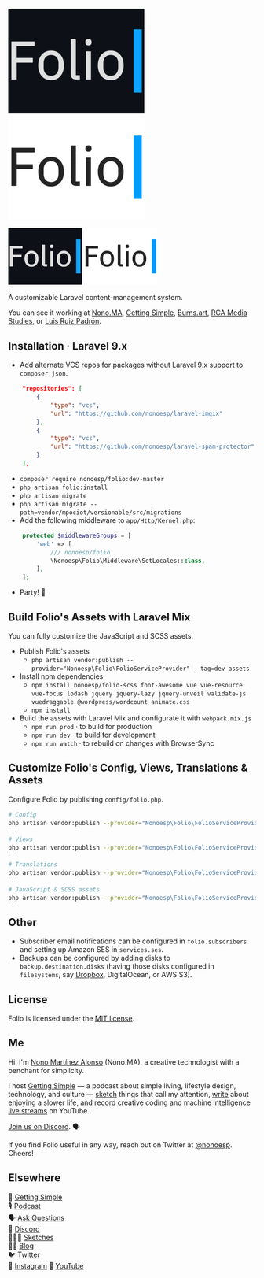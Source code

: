 ![Folio for Laravel.](assets/folio-dark@2x.gif#gh-dark-mode-only)
![Folio for Laravel.](assets/folio-light@2x.gif#gh-light-mode-only)

<p>
<img src="assets/folio-dark@2x.gif#gh-dark-mode-only" alt="Folio for Laravel logo." width="150">
<img src="assets/folio-light@2x.gif#gh-light-mode-only" alt="Folio for Laravel logo." width="150">
</p>

A customizable Laravel content-management system.

You can see it working at [Nono.MA](https://nono.ma), [Getting Simple](https://gettingsimple.com), [Burns.art](https://burns.art), [RCA Media Studies](https://ms.rca-architecture.com), or [Luis Ruiz Padrón](https://luisruiz.es).

## Installation · Laravel 9.x

- Add alternate VCS repos for packages without Laravel 9.x support to `composer.json`.

```json
    "repositories": [
        {
            "type": "vcs",
            "url": "https://github.com/nonoesp/laravel-imgix"
        },
        {
            "type": "vcs",
            "url": "https://github.com/nonoesp/laravel-spam-protector"
        }        
    ],
```

- `composer require nonoesp/folio:dev-master`
- `php artisan folio:install`
- `php artisan migrate`
- `php artisan migrate --path=vendor/mpociot/versionable/src/migrations`
- Add the following middleware to `app/Http/Kernel.php`:

```php
    protected $middlewareGroups = [
        'web' => [
            /// nonoesp/folio
            \Nonoesp\Folio\Middleware\SetLocales::class,
        ],
    ];
```

- Party! 🥳

## Build Folio's Assets with Laravel Mix

You can fully customize the JavaScript and SCSS assets.

- Publish Folio's assets
    - `php artisan vendor:publish --provider="Nonoesp\Folio\FolioServiceProvider" --tag=dev-assets`
- Install npm dependencies
    - `npm install nonoesp/folio-scss font-awesome vue vue-resource vue-focus lodash jquery jquery-lazy jquery-unveil validate-js vuedraggable @wordpress/wordcount animate.css`
    - `npm install`
- Build the assets with Laravel Mix and configurate it with `webpack.mix.js`
    - `npm run prod` · to build for production
    - `npm run dev` · to build for development
    - `npm run watch` · to rebuild on changes with BrowserSync

## Customize Folio's Config, Views, Translations & Assets

Configure Folio by publishing `config/folio.php`.

```bash
# Config
php artisan vendor:publish --provider="Nonoesp\Folio\FolioServiceProvider" --tag=config

# Views
php artisan vendor:publish --provider="Nonoesp\Folio\FolioServiceProvider" --tag=views

# Translations
php artisan vendor:publish --provider="Nonoesp\Folio\FolioServiceProvider" --tag=lang

# JavaScript & SCSS assets
php artisan vendor:publish --provider="Nonoesp\Folio\FolioServiceProvider" --tag=dev-assets
```

## Other

- Subscriber email notifications can be configured in `folio.subscribers` and setting up Amazon SES in `services.ses`.
- Backups can be configured by adding disks to `backup.destination.disks` (having those disks configured in `filesystems`, say [Dropbox](https://www.dropbox.com/developers/apps), DigitalOcean, or AWS S3).

## License

Folio is licensed under the [MIT license](http://opensource.org/licenses/MIT).

## Me

Hi. I'm [Nono Martínez Alonso](https://nono.ma/about) (Nono.MA), a creative technologist with a penchant for simplicity.

I host [Getting Simple](https://gettingsimple.com) — a podcast about simple living, lifestyle design, technology, and culture — [sketch](https://sketch.nono.ma) things that call my attention, [write](https://gettingsimple.com/writing) about enjoying a slower life, and record creative coding and machine intelligence [live streams](https://youtube.com/NonoMartinezAlonso) on YouTube.

[Join us on Discord](https://nono.ma/discord). 🗣

If you find Folio useful in any way, reach out on Twitter at [@nonoesp](https://twitter.com/nonoesp). Cheers!

## Elsewhere

🍃 [Getting Simple](https://gettingsimple.com)  
🎙 [Podcast](https://gettingsimple.com/podcast)  
🗣 [Ask Questions](https://gettingsimple.com/ask)  
💬 [Discord](https://discord.gg/DdsefVZ)  
👨🏻‍🎨 [Sketches](https://sketch.nono.ma)  
✍🏻 [Blog](https://nono.ma)  
🐦 [Twitter](https://twitter.com/nonoesp)  
📸 [Instagram](https://instagram.com/nonoesp)
📸 [YouTube](https://youtube.com/NonoMartinezAlonso)
